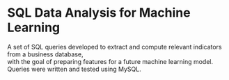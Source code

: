 # SQL Data Analysis for Machine Learning

A set of SQL queries developed to extract and compute relevant indicators from a business database,  
with the goal of preparing features for a future machine learning model.  
Queries were written and tested using MySQL.

